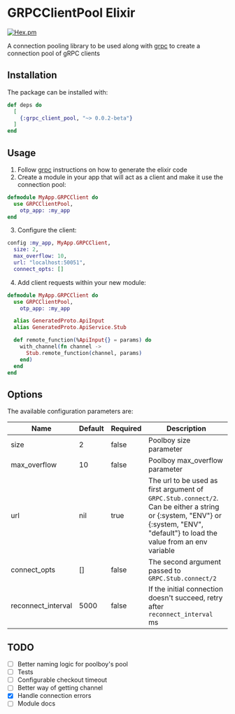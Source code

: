 # GRPCClientPool Elixir

[![Hex.pm](https://img.shields.io/hexpm/v/grpc_client_pool.svg)](https://hex.pm/packages/grpc_client_pool)

A connection pooling library to be used along with [grpc](https://github.com/elixir-grpc/grpc) to create a connection pool of gRPC clients

## Installation

The package can be installed with:

```elixir
def deps do
  [
    {:grpc_client_pool, "~> 0.0.2-beta"}
  ]
end
```

## Usage

1. Follow [grpc](https://github.com/elixir-grpc/grpc) instructions on how to generate the elixir code
2. Create a module in your app that will act as a client and make it use the connection pool:

```elixir
defmodule MyApp.GRPCClient do
  use GRPCClientPool,
    otp_app: :my_app
end
```

3. Configure the client:
```elixir
config :my_app, MyApp.GRPCClient,
  size: 2,                                  
  max_overflow: 10,
  url: "localhost:50051",
  connect_opts: []
```

4. Add client requests within your new module:

```elixir
defmodule MyApp.GRPCClient do
  use GRPCClientPool,
    otp_app: :my_app

  alias GeneratedProto.ApiInput
  alias GeneratedProto.ApiService.Stub

  def remote_function(%ApiInput{} = params) do
    with_channel(fn channel ->
      Stub.remote_function(channel, params)
    end)
  end
end
```

## Options

The available configuration parameters are:

|    Name             |  Default  |  Required  |  Description                                                                                                                                                                      |
|---------------------|-----------|------------|-----------------------------------------------------------------------------------------------------------------------------------------------------------------------------------|
| size                |  2        |  false     |  Poolboy size parameter                                                                                                                                                           |
| max_overflow        |  10       |  false     |  Poolboy max_overflow parameter                                                                                                                                                   |
| url                 |  nil      |  true      |  The url to be used as first argument of `GRPC.Stub.connect/2`. Can be either a string or {:system, "ENV"} or {:system, "ENV", "default"} to load the value from an env variable  |
| connect_opts        |  []       |  false     |  The second argument passed to `GRPC.Stub.connect/2`                                                                                                                              |
| reconnect_interval  |  5000     |  false     |  If the initial connection doesn't succeed, retry after `reconnect_interval` ms                                                                                                   |

## TODO

- [ ] Better naming logic for poolboy's pool
- [ ] Tests
- [ ] Configurable checkout timeout
- [ ] Better way of getting channel
- [x] Handle connection errors
- [ ] Module docs
